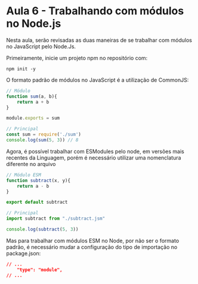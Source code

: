 # Aula 6 - Trabalhando com módulos no Node.js
Nesta aula, serão revisadas as duas maneiras de se trabalhar com módulos no JavaScript pelo Node.Js. 

Primeiramente, inicie um projeto npm no repositório com:

```npm
npm init -y
```

O formato padrão de módulos no JavaScript é a utilização de CommonJS:
```js
// Módulo
function sum(a, b){
    return a + b
}

module.exports = sum

// Principal
const sum = require('./sum')
console.log(sum(5, 3)) // 8
```

Agora, é possível trabalhar com ESModules pelo node, em versões mais recentes da Linguagem, porém é necessário utilizar uma nomenclatura diferente no arquivo

```js
// Módulo ESM
function subtract(x, y){
    return a - b
}

export default subtract

// Principal
import subtract from "./subtract.jsm"

console.log(subtract(5, 3))
```

Mas para trabalhar com módulos ESM no Node, por não ser o formato padrão, é necessário mudar a configuração do tipo de importação no package.json:

```json
// ...
	"type": "module",
// ...
```